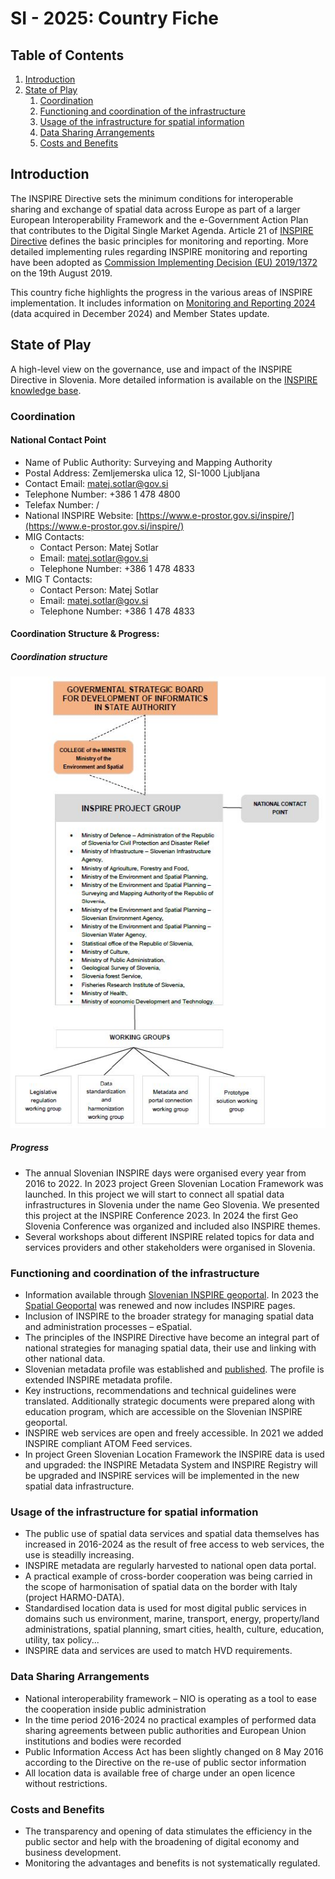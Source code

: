 # SI - 2025: Country Fiche

## Table of Contents
1. [Introduction](#introduction)
1. [State of Play](#state_of_play)
   1. [Coordination](#Coordination)
   2. [Functioning and coordination of the infrastructure](#functioning)
   3. [Usage of the infrastructure for spatial information](#usage)
   4. [Data Sharing Arrangements](#data)
   5. [Costs and Benefits](#costs)


## Introduction

The INSPIRE Directive sets the minimum conditions for interoperable sharing and exchange of spatial data across Europe as part of a larger European Interoperability Framework and the e-Government Action Plan that contributes to the Digital Single Market Agenda. Article 21 of [INSPIRE Directive](https://eur-lex.europa.eu/eli/dir/2007/2/oj) defines the basic principles for monitoring and reporting. More detailed implementing rules regarding INSPIRE monitoring and reporting have been adopted as [Commission Implementing Decision (EU) 2019/1372](https://eur-lex.europa.eu/eli/dec_impl/2019/1372/oj) on the 19th August 2019.

This country fiche highlights the progress in the various areas of INSPIRE implementation. It includes information on [Monitoring and Reporting 2024](https://inspire-geoportal.ec.europa.eu/mr/mr2024_details.html?country=si) (data acquired in December 2024) and Member States update.

## State of Play

A high-level view on the governance, use and impact of the INSPIRE Directive in Slovenia. More detailed information is
available on the [INSPIRE knowledge base](https://knowledge-base.inspire.ec.europa.eu/index_en).

### Coordination

#### National Contact Point

- Name of Public Authority: Surveying and Mapping Authority
- Postal Address: Zemljemerska ulica 12, SI-1000 Ljubljana
- Contact Email: matej.sotlar@gov.si
- Telephone Number: +386 1 478 4800
- Telefax Number: /
- National INSPIRE Website: [https://www.e-prostor.gov.si/inspire/](https://www.e-prostor.gov.si/inspire/)
- MIG Contacts: 
  - Contact Person: Matej Sotlar
  - Email: matej.sotlar@gov.si
  - Telephone Number: +386 1 478 4833
- MIG T Contacts: 
  - Contact Person: Matej Sotlar
  - Email: matej.sotlar@gov.si
  - Telephone Number: +386 1 478 4833

#### Coordination Structure & Progress: 

##### Coordination structure

![Coordination structure](images/coordination_structure.jpg)

##### Progress

- The annual Slovenian INSPIRE days were organised every year from 2016 to 2022. In 2023 project Green Slovenian Location Framework was launched. In this project we will start to connect all spatial data infrastructures in Slovenia under the name Geo Slovenia. We presented this project at the INSPIRE Conference 2023. In 2024 the first Geo Slovenia Conference was organized and included also INSPIRE themes.
- Several workshops about different INSPIRE related topics for data and services providers and other stakeholders were organised in Slovenia.

### Functioning and coordination of the infrastructure <a name="functioning"></a>

- Information available through [Slovenian INSPIRE geoportal](https://www.e-prostor.gov.si/inspire/). In 2023 the [Spatial Geoportal](https://www.e-prostor.gov.si/) was renewed and now includes INSPIRE pages.
- Inclusion of INSPIRE to the broader strategy for managing spatial data and administration processes – eSpatial.
- The principles of the INSPIRE Directive have become an integral part of national strategies for managing spatial data, their use and linking with other national data.
- Slovenian metadata profile was established and [published](https://www.e-prostor.gov.si/fileadmin/user_upload/dokumenti/knjiznicna_gradiva/5827_SMP.pdf). The profile is extended INSPIRE metadata profile.
- Key instructions, recommendations and technical guidelines were translated. Additionally strategic documents were prepared along with education program, which are accessible on the Slovenian INSPIRE geoportal.
- INSPIRE web services are open and freely accessible. In 2021 we added INSPIRE compliant ATOM Feed services.
- In project Green Slovenian Location Framework the INSPIRE data is used and upgraded: the INSPIRE Metadata System and INSPIRE Registry will be upgraded and INSPIRE services will be implemented in the new spatial data infrastructure.

### Usage of the infrastructure for spatial information <a name="usage"></a>

- The public use of spatial data services and spatial data themselves has increased in 2016-2024 as the result of free access to web services, the use is steadilly increasing.
- INSPIRE metadata are regularly harvested to national open data portal.
- A practical example of cross-border cooperation was being carried in the scope of harmonisation of spatial data on the border with Italy (project HARMO-DATA).
- Standardised location data is used for most digital public services in domains such us environment, marine, transport, energy, property/land administrations, spatial planning, smart cities, health, culture, education, utility, tax policy...
- INSPIRE data and services are used to match HVD requirements.

### Data Sharing Arrangements <a name="data"></a>

- National interoperability framework – NIO is operating as a tool to ease the cooperation inside public administration
- In the time period 2016-2024 no practical examples of performed data sharing agreements between public authorities and European Union institutions and bodies were recorded
- Public Information Access Act has been slightly changed on 8 May 2016 according to the Directive on the re-use of public sector information
- All location data is available free of charge under an open licence without restrictions.

### Costs and Benefits <a name="costs"></a>

- The transparency and opening of data stimulates the efficiency in the public sector and help with the broadening of digital economy and business development.
- Monitoring the advantages and benefits is not systematically regulated.
